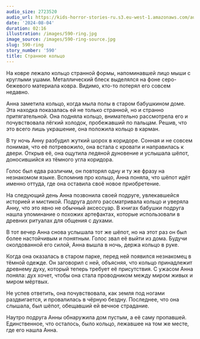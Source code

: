 ```yaml
---
audio_size: 2723520
audio_url: https://kids-horror-stories-ru.s3.eu-west-1.amazonaws.com/audio/590-ring.mp3
date: '2024-08-04'
duration: 02:16
illustration: /images/590-ring.jpg
image_source: /images/590-ring-source.jpg
slug: 590-ring
story_number: '590'
title: Странное кольцо
---
```


На ковре лежало кольцо странной формы, напоминавшей лицо мыши с круглыми ушами. Металлический блеск выделялся на фоне серо-бежевого материала ковра. Видимо, кто-то потерял его совсем недавно.

Анна заметила кольцо, когда мыла полы в старом бабушкином доме. Эта находка показалась ей не только странной, но и странно притягательной. Она подняла кольцо, внимательно рассмотрела его и почувствовала лёгкий холодок, пробежавший по пальцам. Решив, что это всего лишь украшение, она положила кольцо в карман.

В ту ночь Анну разбудил жуткий шорох в коридоре. Сонная и не совсем понимая, что её потревожило, она встала с кровати и направилась к двери. Открыв её, она ощутила ледяной дуновение и услышала шёпот, доносившийся из тёмного угла коридора.

Голос был едва различим, он повторял одну и ту же фразу на незнакомом языке. Вспомнив про кольцо, Анна поняла, что шёпот идёт именно оттуда, где она оставила своё новое приобретение.

На следующий день Анна позвонила своей подруге, увлекавшейся историей и мистикой. Подруга долго рассматривала кольцо и уверяла Анну, что это явно не обычный аксессуар. В книгах бабушки подруга нашла упоминание о похожих артефактах, которые использовали в древних ритуалах для общения с духами.

В тот вечер Анна снова услышала тот же шёпот, но на этот раз он был более настойчивым и понятным. Голос звал её выйти из дома. Будучи околдованной его силой, Анна вышла в ночь, держа кольцо в руке.

Когда она оказалась в старом парке, перед ней появился незнакомец в тёмной одежде. Он заговорил с ней, объясняя, что кольцо принадлежит древнему духу, который теперь требует её присутствия. С ужасом Анна поняла: дух хочет, чтобы она стала проводником между миром живых и миром мёртвых.

Не успев ответить, она почувствовала, как земля под ногами раздвигается, и провалилась в чёрную бездну. Последнее, что она слышала, был шёпот, обещавший ей вечное страдание.

Наутро подруга Анны обнаружила дом пустым, а её саму пропавшей. Единственное, что осталось, было кольцо, лежавшее на том же месте, где его нашла Анна.